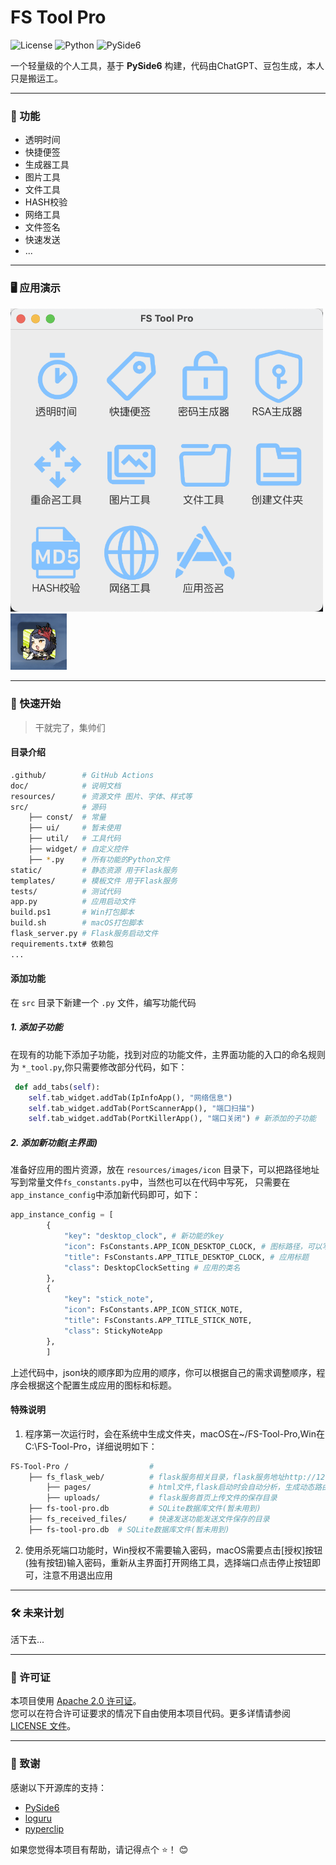 # FS Tool Pro
![License](https://img.shields.io/badge/license-Apache%202.0-blue)
![Python](https://img.shields.io/badge/python-3.9%2B-blue)
![PySide6](https://img.shields.io/badge/PySide-6.8.1%2B-orange)

一个轻量级的个人工具，基于 **PySide6** 构建，代码由ChatGPT、豆包生成，本人只是搬运工。

---

### 🌟 功能
* 透明时间
* 快捷便签
* 生成器工具
* 图片工具
* 文件工具
* HASH校验
* 网络工具
* 文件签名
* 快速发送
* ...

---

### 🖥️ 应用演示

<img src="https://raw.githubusercontent.com/flowstone/fs-tool-pro/main/resources/preview/preview_app_main.png" alt="应用截图" width="500px">
<img src="https://raw.githubusercontent.com/flowstone/fs-tool-pro/main/resources/preview/preview_app_float.png" alt="应用截图" width="90px">



---

### 🚀 快速开始

>干就完了，集帅们

#### 目录介绍
``` bash
.github/        # GitHub Actions
doc/            # 说明文档
resources/      # 资源文件 图片、字体、样式等
src/            # 源码
    ├── const/  # 常量
    ├── ui/     # 暂未使用
    ├── util/   # 工具代码
    ├── widget/ # 自定义控件
    ├── *.py    # 所有功能的Python文件
static/         # 静态资源 用于Flask服务
templates/      # 模板文件 用于Flask服务
tests/          # 测试代码
app.py          # 应用启动文件
build.ps1       # Win打包脚本
build.sh        # macOS打包脚本  
flask_server.py # Flask服务启动文件
requirements.txt# 依赖包
...
```

#### 添加功能
 在 `src` 目录下新建一个 `.py` 文件，编写功能代码
##### 1. 添加子功能
在现有的功能下添加子功能，找到对应的功能文件，主界面功能的入口的命名规则为 `*_tool.py`,你只需要修改部分代码，如下：
``` python
 def add_tabs(self):
    self.tab_widget.addTab(IpInfoApp(), "网络信息")
    self.tab_widget.addTab(PortScannerApp(), "端口扫描")
    self.tab_widget.addTab(PortKillerApp(), "端口关闭") # 新添加的子功能
```
##### 2. 添加新功能(主界面)
准备好应用的图片资源，放在 `resources/images/icon` 目录下，可以把路径地址写到常量文件`fs_constants.py`中，当然也可以在代码中写死，
只需要在`app_instance_config`中添加新代码即可，如下：
``` python
app_instance_config = [
        {
            "key": "desktop_clock", # 新功能的key
            "icon": FsConstants.APP_ICON_DESKTOP_CLOCK, # 图标路径，可以写死
            "title": FsConstants.APP_TITLE_DESKTOP_CLOCK, # 应用标题
            "class": DesktopClockSetting # 应用的类名
        },
        {
            "key": "stick_note",
            "icon": FsConstants.APP_ICON_STICK_NOTE,
            "title": FsConstants.APP_TITLE_STICK_NOTE,
            "class": StickyNoteApp
        },
        ]
```
上述代码中，json块的顺序即为应用的顺序，你可以根据自己的需求调整顺序，程序会根据这个配置生成应用的图标和标题。

#### 特殊说明
1. 程序第一次运行时，会在系统中生成文件夹，macOS在~/FS-Tool-Pro,Win在C:\FS-Tool-Pro，详细说明如下：
``` bash
FS-Tool-Pro /                  # 
    ├── fs_flask_web/          # flask服务相关目录，flask服务地址http://127.0.0.1:5678
        ├── pages/             # html文件,flask启动时会自动分析，生成动态路由，加到首页中
        ├── uploads/           # flask服务首页上传文件的保存目录
    ├── fs-tool-pro.db         # SQLite数据库文件(暂未用到)
    ├── fs_received_files/     # 快速发送功能发送文件保存的目录
    ├── fs-tool-pro.db  # SQLite数据库文件(暂未用到)
```
2. 使用杀死端口功能时，Win授权不需要输入密码，macOS需要点击[授权]按钮(独有按钮)输入密码，重新从主界面打开网络工具，选择端口点击停止按钮即可，注意不用退出应用
---

### 🛠️ 未来计划
活下去...

---
### 📜 许可证

本项目使用 [Apache 2.0 许可证](https://github.com/flowstone/FS-Tool-Pro/blob/main/LICENSE)。  
您可以在符合许可证要求的情况下自由使用本项目代码。更多详情请参阅 [LICENSE 文件](https://github.com/flowstone/FS-Tool-Pro/blob/main/LICENSE)。

---

### 🙌 致谢

感谢以下开源库的支持：

- [PySide6](https://doc.qt.io/qtforpython-6/)
- [loguru](https://github.com/Delgan/loguru)
- [pyperclip](https://github.com/asweigart/pyperclip)

如果您觉得本项目有帮助，请记得点个 ⭐️！ 😊
